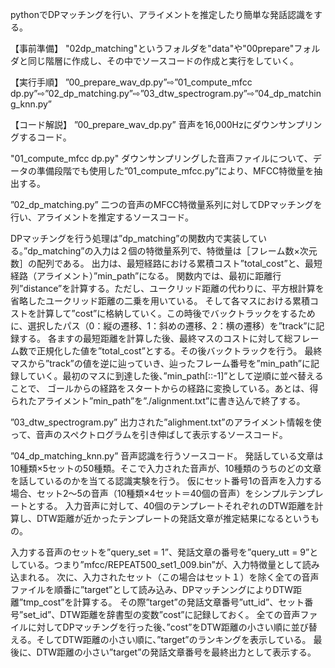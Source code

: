 pythonでDPマッチングを行い、アライメントを推定したり簡単な発話認識をする。

【事前準備】
"02dp_matching"というフォルダを"data"や"00prepare"フォルダと同じ階層に作成し、その中でソースコードの作成と実行をしていく。

【実行手順】
”00_prepare_wav_dp.py”⇨”01_compute_mfcc dp.py”⇨”02_dp_matching.py”⇨”03_dtw_spectrogram.py”⇨”04_dp_matching_knn.py”

【コード解説】
”00_prepare_wav_dp.py”
音声を16,000Hzにダウンサンプリングするコード。


"01_compute_mfcc dp.py"
ダウンサンプリングした音声ファイルについて、データの準備段階でも使用した”01_compute_mfcc.py”により、MFCC特徴量を抽出する。


”02_dp_matching.py”
二つの音声のMFCC特徴量系列に対してDPマッチングを行い、アライメントを推定するソースコード。


DPマッチングを行う処理は”dp_matching”の関数内で実装している。”dp_matching”の入力は２個の特徴量系列で、特徴量は［フレーム数×次元数］の配列である。
出力は、最短経路における累積コスト”total_cost”と、最短経路（アライメント）”min_path”になる。
関数内では、最初に距離行列”distance”を計算する。ただし、ユークリッド距離の代わりに、平方根計算を省略したユークリッド距離の二乗を用いている。
そして各マスにおける累積コストを計算して”cost”に格納していく。この時後でバックトラックをするために、選択したパス（0：縦の遷移、1：斜めの遷移、2：横の遷移）を”track”に記録する。
各ますの最短距離を計算した後、最終マスのコストに対して総フレーム数で正規化した値を”total_cost”とする。その後バックトラックを行う。
最終マスから”track”の値を逆に辿っていき、辿ったフレーム番号を”min_path”に記録していく。最初のマスに到達した後、”min_path[::-1]”として逆順に並べ替えることで、
ゴールからの経路をスタートからの経路に変換している。あとは、得られたアライメント”min_path”を”./alignment.txt”に書き込んで終了する。


”03_dtw_spectrogram.py”
出力された”alighment.txt”のアライメント情報を使って、音声のスペクトログラムを引き伸ばして表示するソースコード。


”04_dp_matching_knn.py”
音声認識を行うソースコード。
発話している文章は10種類×5セットの50種類。そこで入力された音声が、10種類のうちのどの文章を話しているのかを当てる認識実験を行う。
仮にセット番号1の音声を入力する場合、セット2〜5の音声（10種類×4セット＝40個の音声）をシンプルテンプレートとする。
入力音声に対して、40個のテンプレートそれぞれのDTW距離を計算し、DTW距離が近かったテンプレートの発話文章が推定結果になるというもの。

入力する音声のセットを”query_set = 1”、発話文章の番号を”query_utt = 9”としている。つまり”mfcc/REPEAT500_set1_009.bin”が、入力特徴量として読み込まれる。
次に、入力されたセット（この場合はセット１）を除く全ての音声ファイルを順番に”target”として読み込み、DPマッチンングによりDTW距離”tmp_cost”を計算する。
その際”target”の発話文章番号”utt_id”、セット番号”set_id”、DTW距離を辞書型の変数”cost”に記録しておく。
全ての音声ファイルに対してDPマッチングを行った後、”cost”をDTW距離の小さい順に並び替える。そしてDTW距離の小さい順に、”target”のランキングを表示している。
最後に、DTW距離の小さい”target”の発話文章番号を最終出力として表示する。

